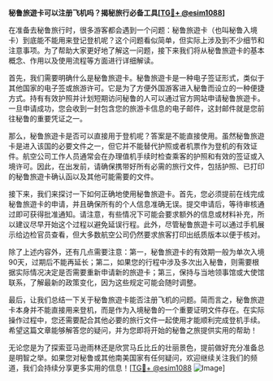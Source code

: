 **秘鲁旅遊卡可以注册飞机吗？揭秘旅行必备工具[[TG💪+ @esim1088](https://t.me/s/esim1088)]**

在准备去秘鲁旅行时，很多游客都会遇到一个问题：秘鲁旅遊卡（也叫秘鲁入境卡）到底能不能用来登记登机呢？这个问题看似简单，但实际上涉及到不少细节和注意事项。为了帮助大家更好地了解这一问题，接下来我们将从秘鲁旅遊卡的基本概念、作用以及使用流程等方面进行详细解读。

首先，我们需要明确什么是秘鲁旅遊卡。秘鲁旅遊卡是一种电子签证形式，类似于其他国家的电子签或旅游许可。它是为了方便外国游客进入秘鲁而设立的一种便捷方式。持有有效护照并计划短期访问秘鲁的人可以通过官方网站申请秘鲁旅遊卡。一旦申请成功，您会收到一封包含您的旅游卡信息的电子邮件，这封邮件就是您前往秘鲁的重要凭证之一。

那么，秘鲁旅遊卡是否可以直接用于登机呢？答案是不能直接使用。虽然秘鲁旅遊卡是进入该国的必要文件之一，但它并不能替代护照或者机票作为登机的有效证件。航空公司工作人员通常会在办理值机手续时检查乘客的护照和有效的签证或入境许可。因此，在出发前，请确保携带好所有必需的旅行文件，包括护照、已打印的秘鲁旅遊卡确认函以及其他可能需要的文件。

接下来，我们来探讨一下如何正确地使用秘鲁旅遊卡。首先，您必须提前在线完成秘鲁旅遊卡的申请，并且确保所有的个人信息准确无误。提交申请后，等待审核通过即可获得批准通知。请注意，有些情况下可能会要求额外的信息或材料补充，所以建议尽早开始这个过程以避免延误行程。此外，尽管秘鲁旅遊卡可以通过手机展示给边检官员查看，但大多数航空公司仍然要求旅客打印出纸质版本以便于核对。

除了上述内容外，还有几点需要注意：第一，秘鲁旅遊卡的有效期一般为单次入境90天，过期后不能再延长；第二，如果您的行程中涉及多次出入秘鲁，则需要根据实际情况决定是否需要重新申请新的旅遊卡；第三，保持与当地领事馆或大使馆联系，了解最新的政策变化，因为这些规定可能会随时调整。

最后，让我们总结一下关于秘鲁旅遊卡能否注册飞机的问题。简而言之，秘鲁旅遊卡本身并不能直接用来登机，而是作为入境秘鲁的一个重要证明文件存在。在实际操作过程中，您还需要配合其他必要的旅行文件一起使用才能顺利完成登机手续。希望这篇文章能够解答您的疑问，并为您即将开始的秘鲁之旅提供实用的帮助！

无论您是为了探索亚马逊雨林还是欣赏马丘比丘的壮丽景色，提前做好充分准备总是明智之举。如果您对秘鲁或其他南美国家有任何疑问，欢迎继续关注我们的频道，我们会持续分享更多实用的信息！[[TG💪+ @esim1088](https://t.me/s/esim1088) ![Image](https://i.postimg.cc/4NQfJmqS/Snipaste-2025-05-13-00-14-12.png)]